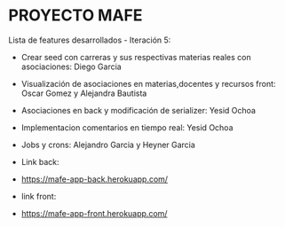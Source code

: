 # PROYECTO MAFE

Lista de features desarrollados - Iteración 5:

* Crear seed con carreras y sus respectivas materias reales con asociaciones: Diego Garcia
* Visualización de asociaciones en materias,docentes y recursos front: Oscar Gomez y Alejandra Bautista
* Asociaciones en back y modificación de serializer: Yesid Ochoa
* Implementacion comentarios en tiempo real: Yesid Ochoa
* Jobs y crons: Alejandro Garcia y Heyner Garcia

* Link back:
* https://mafe-app-back.herokuapp.com/
* link front: 
* https://mafe-app-front.herokuapp.com/

